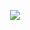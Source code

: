 <p align="center">
<a href="https://github.com/anuraghazra/github-readme-stats">
  <img align="center" src="https://github-readme-stats.vercel.app/api?username=JohnVicke&show_icons=true&theme=gruvbox&count_private=true&hide=contribs&hide_border=true" />
</a>
</p>

